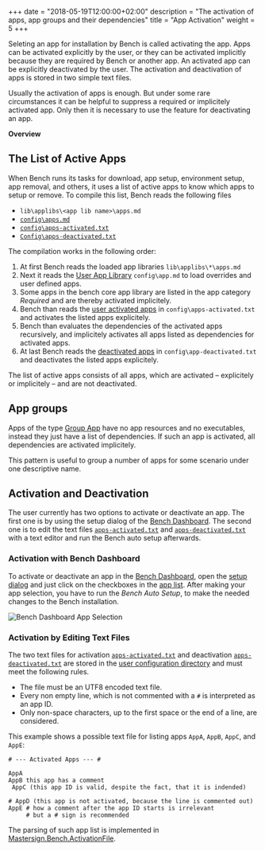 +++
date = "2018-05-19T12:00:00+02:00"
description = "The activation of apps, app groups and their dependencies"
title = "App Activation"
weight = 5
+++

[User App Library]: /ref/file-structure/#config-apps
[Activated Apps]: /ref/file-structure/#config-apps-activated
[Deactivated Apps]: /ref/file-structure/#config-apps-deactivated
[Group App]: /ref/app-types/#group
[Bench Dashboard]: /ref/dashbord/
[Mastersign.Bench.ActivationFile]: https://winbench.org/clr-api/html/T_Mastersign_Bench_ActivationFile.htm

Seleting an app for installation by Bench is called activating the app.
Apps can be activated explicitly by the user, or they can be activated
implicitly because they are required by Bench or another app.
An activated app can be explicitly deactivated by the user.
The activation and deactivation of apps is stored in two simple
text files.
<!--more-->

Usually the activation of apps is enough.
But under some rare circumstances it can be helpful to suppress
a required or implicitely activated app.
Only then it is necessary to use the feature for deactivating an app.

**Overview**

<!-- #data-list /*/* -->

## The List of Active Apps
When Bench runs its tasks for download, app setup, environment setup,
app removal, and others, it uses a list of active apps to know which apps
to setup or remove.
To compile this list, Bench reads the following files

* `lib\applibs\<app lib name>\apps.md`
* [`config\apps.md`][User App Library]
* [`config\apps-activated.txt`][Activated Apps]
* [`Config\apps-deactivated.txt`][Deactivated Apps]

The compilation works in the following order:

1. At first Bench reads the loaded app libraries `lib\applibs\*\apps.md`
2. Next it reads the [User App Library][] `config\app.md` to load overrides
   and user defined apps.
3. Some apps in the bench core app library are listed in the app category
   _Required_ and are thereby activated implicitely.
4. Bench than reads the [user activated apps][Activated Apps] in
   `config\apps-activated.txt` and activates the listed apps explicitely.
5. Bench than evaluates the dependencies of the activated apps recursively,
   and implicitely activates all apps listed as dependencies for
   activated apps.
6. At last Bench reads the [deactivated apps][Deactivated Apps] in
   `config\app-deactivated.txt` and deactivates the listed apps explicitely.

The list of active apps consists of all apps, which are activated
&ndash; explicitely or implicitely &ndash;
and are not deactivated.

## App groups
Apps of the type [Group App][] have no app resources and no executables,
instead they just have a list of dependencies.
If such an app is activated, all dependencies are activated implicitely.

This pattern is useful to group a number of apps for some scenario under
one descriptive name.

## Activation and Deactivation
The user currently has two options to activate or deactivate an app.
The first one is by using the setup dialog of the [Bench Dashboard][].
The second one is to edit the text files [`apps-activated.txt`][Activated Apps]
and [`apps-deactivated.txt`][Deactivated Apps] with a text editor and run
the Bench auto setup afterwards.

### Activation with Bench Dashboard
To activate or deactivate an app in the [Bench Dashboard](/ref/dashboard),
open the [setup dialog](/ref/dashboard/#setup) and just click on the checkboxes
in the [app list](/ref/dashboard/#setup-applist).
After making your app selection, you have to run the _Bench Auto Setup_,
to make the needed changes to the Bench installation.

![Bench Dashboard App Selection](/img/Dashboard_SetupSelection.png)

### Activation by Editing Text Files
The two text files for activation [`apps-activated.txt`][Activated Apps]
and deactivation [`apps-deactivated.txt`][Deactivated Apps]
are stored in the [user configuration directory](/ref/file-structure/#config-dir)
and must meet the following rules.

* The file must be an UTF8 encoded text file.
* Every non empty line, which is not commented with a `#` is interpreted as an app ID.
* Only non-space characters, up to the first space or the end of a line, are considered.

This example shows a possible text file for listing apps
`AppA`, `AppB`, `AppC`, and `AppE`:

```
# --- Activated Apps --- #

AppA
AppB this app has a comment
 AppC (this app ID is valid, despite the fact, that it is indended)

# AppD (this app is not activated, because the line is commented out)
AppE # how a comment after the app ID starts is irrelevant
     # but a # sign is recommended
```

The parsing of such app list is implemented in [Mastersign.Bench.ActivationFile][].
